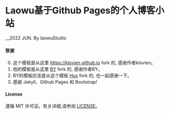 #  Laowu基于Github Pages的个人博客小站

__2022 JUN. By laowuStudio

#### 致谢
0. 这个模板是从这里 https://klovien.github.io fork 的, 感谢作者klovien。
1. 他的模板是从这里 [BY](https://github.com/qiubaiying/qiubaiying.github.io) fork 的, 感谢作者BY。 
2. BY的模板应该是从这个模板 [Hux](https://github.com/Huxpro/huxpro.github.io) fork 的, 也一起感谢一下。
3. 感谢 Jekyll、Github Pages 和 Bootstrap!

#### License

遵循 MIT 许可证。有关详细,请参阅 [LICENSE](https://github.com/klovien/klovien.github.io/blob/master/LICENSE)。
